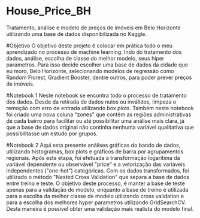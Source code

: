 # House_Price_BH
Tratamento, análise e modelo de preços de imóveis em Belo Horizonte utilizando uma base de dados disponibilizada no Kaggle.

#Objetivo
O objetivo deste projeto é colocar em prática todo o meu aprendizado no processo de machine learning. Indo do tratamento dos dados, análise, escolha de classe do melhor modelo, seus hiper parametros. Para isso decide escolher uma base de dados da cidade que eu moro, Belo Horizonte, selecionando modelos de regressão como Random Florest, Gradient Booster, dentre outros, para poder prever preços de imóveis.


#Notebook 1
Neste notebook se encontra todo o processo de tratamento dos dados. Desde da retirada de dados nulos ou inválidos, limpeza e remoção com erro de entrada utilizando box plots. Também neste notebook foi criado uma nova coluna "zones" que contém as regiões administrativas de cada bairro para facilitar ou até possibilitar
uma análise mais clara, já que a base de dados original não continha nenhuma variável qualitativa que possibilitasse um estudo por grupos.




#Notebook 2
Aqui esta presente análises gráficas do bando de dados, utilizando histogramas, box plots e gráficos de barra por agrupamentos regionais. Após esta etapa, foi efetuada a transformação logarítima da variável dependente ou observável "price" e a vetorização das variáveis independentes ("one-hot") categóricas. Com os dados transformados, foi utilizado o método "Nested Cross Validation" que separa a base de dados entre treino e teste. O objetivo deste processo, é manter a base de teste apenas para a validação do modelo, enquanto a base de treino é utilizada para a escolha da melhor classe de modelo utilizando cross validation e para a escolha dos melhores hyper parametros utilizando GridSearchCV. Desta maneira é possível obter uma validação mais realista do modelo final. 

